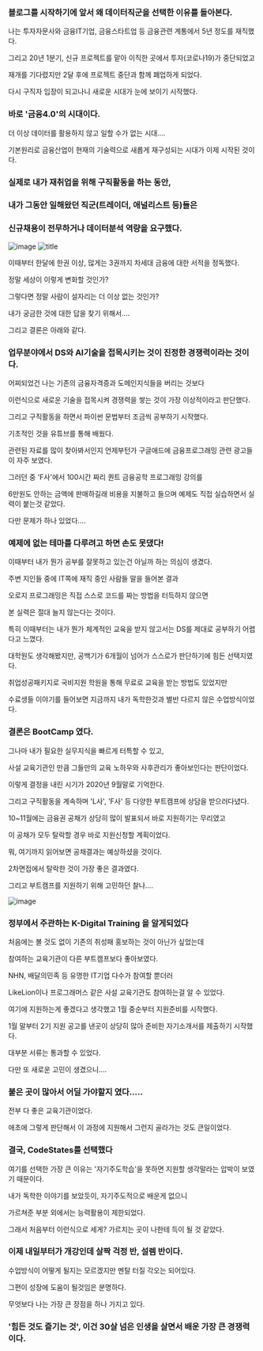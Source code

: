 ### 블로그를 시작하기에 앞서 왜 데이터직군을 선택한 이유를 돌아본다.

나는 투자자문사와 금융IT기업, 금융스타트업 등 금융관련 계통에서 5년 정도를 재직했다.

그리고 20년 1분기, 신규 프로젝트를 맡아 이직한 곳에서 투자(코로나19)가 중단되었고

재개를 기다렸지만 2달 후에 프로젝트 중단과 함께 폐업하게 되었다.

다시 구직자 입장이 되고나니 새로운 시대가 눈에 보이기 시작했다.

### 바로 '금융4.0'의 시대이다.

더 이상 데이터를 활용하지 않고 일할 수가 없는 시대....

기본원리로 금융산업이 현재의 기술력으로 새롭게 재구성되는 시대가 이제 시작된 것이다.

### 실제로 내가 재취업을 위해 구직활동을 하는 동안, 
### 내가 그동안 일해왔던 직군(트레이더, 애널리스트 등)들은
### 신규채용이 전무하거나 데이터분석 역량을 요구했다.

![image](https://user-images.githubusercontent.com/81739508/113280944-ecbcd680-931f-11eb-8cc7-63b09b3fd6fa.png)
![title](img/20200221_4398882_1582249627-horz.jpg)

이때부터 한달에 한권 이상, 많게는 3권까지 차세대 금융에 대한 서적을 정독했다.

정말 세상이 이렇게 변화할 것인가?

그렇다면 정말 사람이 설자리는 더 이상 없는 것인가?

내가 궁금한 것에 대한 답을 찾기 위해서....

그리고 결론은 아래와 같다.

### 업무분야에서 DS와 AI기술을 접목시키는 것이 진정한 경쟁력이라는 것이다.

어찌되었건 나는 기존의 금융자격증과 도메인지식들을 버리는 것보다

이런식으로 새로운 기술을 접목시켜 경쟁력을 쌓는 것이 가장 이상적이라고 판단했다.

그리고 구직활동을 하면서 파이썬 문법부터 조금씩 공부하기 시작했다.

기초적인 것을 유튜브를 통해 배웠다.

관련된 자료를 많이 찾아봐서인지 언제부턴가 구글애드에 금융프로그래밍 관련 광고들이 자주 보였다.

그러던 중 'F사'에서 100시간 짜리 퀀트 금융공학 프로그래밍 강의를 

6만원도 안하는 금액에 판매하길래 비용을 지불하고 들으며 예제도 직접 실습하면서 실력이 붙는것 같았다.

다만 문제가 하나 있었다....

### 예제에 없는 테마를 다루려고 하면 손도 못댔다!

이때부터 내가 뭔가 공부를 잘못하고 있는건 아닐까 하는 의심이 생겼다.

주변 지인들 중에 IT쪽에 재직 중인 사람들 말을 들어본 결과

오로지 프로그래밍은 직접 스스로 코드를 짜는 방법을 터득하지 않으면

본 실력은 절대 늘지 않는다는 것이다.

특히 이때부터는 내가 뭔가 체계적인 교육을 받지 않고서는 DS를 제대로 공부하기 어렵다고 느꼈다.

대학원도 생각해봤지만, 공백기가 6개월이 넘어가 스스로가 판단하기에 힘든 선택지였다.

취업성공패키지로 국비지원 학원을 통해 무료로 교육을 받는 방법도 있었지만

수료생들 이야기를 들어보면 지금까지 내가 독학한것과 별반 다르지 않은 수업방식이었다.

### 결론은 BootCamp 였다.

그나마 내가 필요한 실무지식을 빠르게 터특할 수 있고,

사설 교육기관인 만큼 그들만의 교육 노하우와 사후관리가 좋아보인다는 판단이었다.

이렇게 결정을 내린 시기가 2020년 9월말로 기억한다.

그리고 구직활동을 계속하며 'L사', 'F사' 등 다양한 부트캠프에 상담을 받으러다녔다.

10~11월에는 금융권 공채가 상당히 많이 발표되서 바로 지원하기는 무리였고

이 공채가 모두 탈락할 경우 바로 지원신청할 계획이었다.

뭐, 여기까지 읽어보면 공채결과는 예상하셨을 것이다.

2차면접에서 탈락한 것이 가장 좋은 결과였다.

그리고 부트캠프를 지원하기 위해 고민하던 찰나....


![image](https://user-images.githubusercontent.com/81739508/113281296-50df9a80-9320-11eb-8faa-e9288d252897.png)

### 정부에서 주관하는 K-Digital Training 을 알게되었다

처음에는 볼 것도 없이 기존의 취성패 홍보하는 것이 아닌가 싶었는데

참여하는 교육기관이 다른 부트캠프보다 좋아보였다.

NHN, 배달의민족 등 유명한 IT기업 다수가 참여할 뿐더러

LikeLion이나 프로그래머스 같은 사설 교육기관도 참여하는걸 알 수 있었다.

여기에 지원하는게 좋겠다고 생각했고 1월 중순부터 지원준비를 시작했다.

1월 말부터 2기 지원 공고를 낸곳이 상당히 많아 준비한 자기소개서를 제출하기 시작했다.


대부분 서류는 통과할 수 있었다.

다만 또 새로운 고민이 생겼으니....

### 붙은 곳이 많아서 어딜 가야할지 였다.....

전부 다 좋은 교육기관이었다.

애초에 그렇게 판단해서 이 과정에 지원해서 그런지 골라가는 것도 큰일이었다.

### 결국, CodeStates를 선택했다

여기를 선택한 가장 큰 이유는 '자기주도학습'을 못하면 지원할 생각말라는 압박이 보였기 때문이다.

내가 독학한 이야기를 보았듯이, 자기주도적으로 배운게 없으니

가르쳐준 부분 외에서는 능력활용이 제한되었다.

그래서 처음부터 이런식으로 세게? 가르치는 곳이 나한테 득이 될 것 같았다.

### 이제 내일부터가 개강인데 살짝 걱정 반, 설렘 반이다.

수업방식이 어떻게 될지는 모르겠지만 멘탈 터질 각오는 되어있다.

그편이 성장에 도움이 될것임은 분명하다.

무엇보다 나는 가장 큰 장점을 하나 가지고 있다. 

### '힘든 것도 즐기는 것', 이건 30살 넘은 인생을 살면서 배운 가장 큰 경쟁력 이다.
